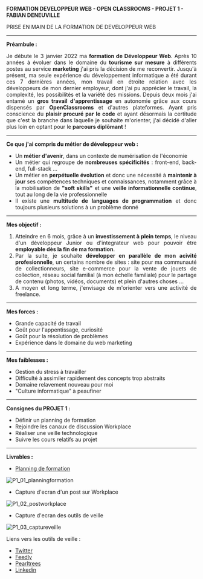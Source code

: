 <b>FORMATION DEVELOPPEUR WEB - OPEN CLASSROOMS - PROJET 1 - FABIAN DENEUVILLE</b>

PRISE EN MAIN DE LA FORMATION DE DEVELOPPEUR WEB

----

<b>Préambule :</b>

<p align="justify">Je débute le 3 janvier 2022 ma <b>formation de Développeur Web</b>. Après 10 années à évoluer dans le domaine du <b>tourisme sur mesure</b> à différents postes au service <b>marketing</b> j'ai pris la décision de me reconvertir. Jusqu'à présent, ma seule expérience du développement informatique a été durant ces 7 dernières années, mon travail en étroite relation avec les développeurs de mon dernier employeur, dont j'ai pu apprécier le travail, la complexité, les possibilités et la variété des missions.
Depuis deux mois j'ai entamé un <b>gros travail d'apprentissage</b> en autonomie grâce aux cours dispensés par <b>OpenClassrooms</b> et d'autres plateformes. Ayant pris conscience du <b>plaisir procuré par le code</b> et ayant désormais la certitude que c'est la branche dans laquelle je souhaite m'orienter, j'ai décidé d'aller plus loin en optant pour le <b>parcours diplômant</b> !</p>

---

<b>Ce que j'ai compris du métier de développeur web :</b>
<ul align="justify">
  <li>Un <b>métier d'avenir</b>, dans un contexte de numérisation de l'économie</li>
  <li>Un métier qui regroupe de <b>nombreuses spécificités</b> : front-end, back-end, full-stack ...</li>
  <li>Un métier en <b>perpétuelle évolution</b> et donc une nécessité à <b>maintenir à jour</b> ses compétences techniques et connaissances, notamment grâce à la mobilisation de <b>"soft skills"</b> et une <b>veille informationnelle continue</b>, tout au long de la vie professionnelle</li>
  <li>Il existe une <b>multitude de languages de programmation</b> et donc toujours plusieurs solutions à un problème donné</li>
 </ul>
 
 ----

<b>Mes objectif :</b>
<ol align="justify">
  <li>Atteindre en 6 mois, grâce à un <b>investissement à plein temps</b>, le niveau d'un développeur Junior ou d'integrateur web pour pouvoir être <b>employable dès la fin de ma formation</b>.</li>
  <li>Par la suite, je souhaite <b>développer en parallèle de mon acivité profesionnelle</b>, un certains nombre de sites : site pour ma communauté de collectionneurs, site e-commerce pour la vente de jouets de collection, réseau social familial (à mon échelle familiale) pour le partage de contenu (photos, vidéos, documents) et plein d'autres choses ...</li>
  <li>A moyen et long terme, j'envisage de m'orienter vers une activité de freelance.</li>
</ol>

------

<b>Mes forces :</b>
<ul align="justify">
  <li>Grande capacité de travail</li>
  <li>Goût pour l'appentissage, curiosité</li>
  <li>Goût pour la résolution de problèmes</li>
  <li>Expérience dans le domaine du web marketing</li>
 </ul>

---

<b>Mes faiblesses :</b>
<ul align="justify">
  <li>Gestion du stress à travailler</li>
  <li>Difficulté à assimiler rapidement des concepts trop abstraits</li>
  <li>Domaine relavement nouveau pour moi</li>
  <li>"Culture informatique" à peaufiner </li>
</ul>

----

<b>Consignes du PROJET 1 :</b>
<ul align="justify">
  <li>Définir un planning de formation</li>
  <li>Rejoindre les canaux de discussion Workplace</li>
  <li>Réaliser une veille technologique</li>
  <li>Suivre les cours relatifs au projet</li>
</ul>

----

<b>Livrables :</b>

- <a href="https://calendar.google.com/calendar/embed?src=griu8u3uhtmlo7p1eb2furpgv4%40group.calendar.google.com&ctz=Europe%2FParis" target="_blank">Planning de formation</a>

![P1_01_planningformation](https://user-images.githubusercontent.com/94392055/148521801-ded3b550-f063-4662-a99b-d17e231b5856.png)

- Capture d'ecran d'un post sur Workplace

![P1_02_postworkplace](https://user-images.githubusercontent.com/94392055/147943177-6b56ddfc-b5d1-4ab5-b40b-bda7f6c6fa78.png)

- Capture d'ecran des outils de veille

![P1_03_captureveille](https://user-images.githubusercontent.com/94392055/148521685-9003db02-2cee-4865-9320-d1253b508466.png)

Liens vers les outils de veille :

- <a href="https://twitter.com/FaaabDeneuville">Twitter</a>
- <a href="https://feedly.com/i/subscription/feed%2Fhttps%3A%2F%2Ffeedly.com%2Ff%2FHlFUHR7uNJ0Sl6PZR5zTQdNl">Feedly</a>
- <a href="https://www.pearltrees.com/fabiandeneuville">Pearltrees</a>
- <a href="https://www.linkedin.com/in/fabian-deneuville">Linkedin</a>
